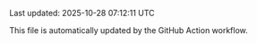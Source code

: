 Last updated: 2025-10-28 07:12:11 UTC

This file is automatically updated by the GitHub Action workflow.
